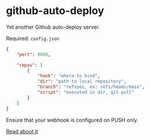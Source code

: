 # github-auto-deploy

Yet another Github auto-deploy server.

Required: `config.json`

```json
{
    "port": 8000,

    "repos": [
        {
            "hook": "where to bind",
            "dir": "path to local repository",
            "branch": "refspec, ex: refs/heads/main",
            "script": "executed in dir, git pull"
        }
    ]
}
```

Ensure that your webhook is configured on PUSH only.

[Read about it](https://gardna.blogliam.com/2021/04/06/auto-deploy/)
